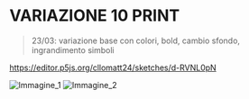 # VARIAZIONE 10 PRINT
> 23/03: variazione base con colori, bold, cambio sfondo, ingrandimento simboli

https://editor.p5js.org/cllomatt24/sketches/d-RVNL0pN

![Immagine_1](https://user-images.githubusercontent.com/101120757/159896968-9a516414-540c-4d4e-8dd2-138111f21ace.png)
![Immagine_2](https://user-images.githubusercontent.com/101120757/159896966-f0ec53b0-63e2-452c-8eb6-6d7e751c6475.png)

